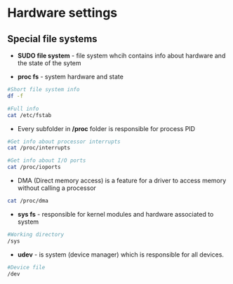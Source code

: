 # Hardware settings

## Special file systems

- **SUDO file system** - file system whcih contains info about hardware and the state of the sytem

- **proc fs** - system hardware and state

```bash
#Short file system info 
df -f

#Full info
cat /etc/fstab
```
 - Every subfolder in **/proc** folder is responsible for process PID

 ```bash
 #Get info about processor interrupts
 cat /proc/interrupts

 #Get info about I/O ports
 cat /proc/ioports
 ```

 - DMA (Direct memory access) is a feature for a driver to access memory without calling a processor

 ```bash
 cat /proc/dma
 ```

 - **sys fs** - responsible for kernel modules and hardware associated to system

 ```bash
#Working directory
/sys
 ```

 - **udev** - is system (device manager) which is responsible for all devices. 

 ```bash
 #Device file
 /dev
 ```


